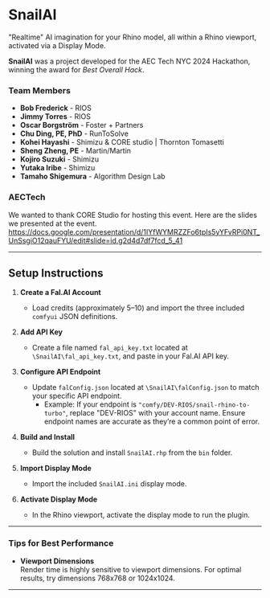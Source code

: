# SnailAI

"Realtime" AI imagination for your Rhino model, all within a Rhino viewport, activated via a Display Mode.

**SnailAI** was a project developed for the AEC Tech NYC 2024 Hackathon, winning the award for *Best Overall Hack*.

### Team Members

- **Bob Frederick** - RIOS
- **Jimmy Torres** - RIOS
- **Oscar Borgström** - Foster + Partners
- **Chu Ding, PE, PhD** - RunToSolve
- **Kohei Hayashi** - Shimizu & CORE studio | Thornton Tomasetti
- **Sheng Zheng, PE** - Martin/Martin
- **Kojiro Suzuki** - Shimizu
- **Yutaka Iribe** - Shimizu
- **Tamaho Shigemura** - Algorithm Design Lab

### AECTech
We wanted to thank CORE Studio for hosting this event. 
Here are the slides we presented at the event. 
https://docs.google.com/presentation/d/1IYfWYMRZZFo6tpIs5yYFvRPi0NT_UnSsgiO12qauFYU/edit#slide=id.g2d4d7df7fcd_5_41


---

## Setup Instructions

1. **Create a Fal.AI Account**  
   - Load credits (approximately $5–$10) and import the three included `comfyui` JSON definitions.

2. **Add API Key**  
   - Create a file named `fal_api_key.txt` located at `\SnailAI\fal_api_key.txt`, and paste in your Fal.AI API key.

3. **Configure API Endpoint**  
   - Update `falConfig.json` located at `\SnailAI\falConfig.json` to match your specific API endpoint.  
     - Example: If your endpoint is `"comfy/DEV-RIOS/snail-rhino-to-turbo"`, replace "DEV-RIOS" with your account name. Ensure endpoint names are accurate as they’re a common point of error.

4. **Build and Install**  
   - Build the solution and install `SnailAI.rhp` from the `bin` folder.

5. **Import Display Mode**  
   - Import the included `SnailAI.ini` display mode.

6. **Activate Display Mode**  
   - In the Rhino viewport, activate the display mode to run the plugin.

---

### Tips for Best Performance

- **Viewport Dimensions**  
  Render time is highly sensitive to viewport dimensions. For optimal results, try dimensions 768x768 or 1024x1024.

---
